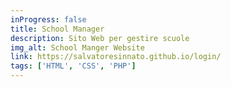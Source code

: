```yaml
---
inProgress: false
title: School Manager
description: Sito Web per gestire scuole
img_alt: School Manger Website
link: https://salvatoresinnato.github.io/login/
tags: ['HTML', 'CSS', 'PHP']
---
```

